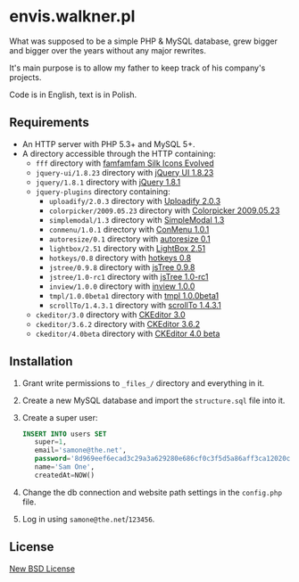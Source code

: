 envis.walkner.pl
================

What was supposed to be a simple PHP & MySQL database,
grew bigger and bigger over the years without any major rewrites.

It's main purpose is to allow my father to keep track of his company's projects.

Code is in English, text is in Polish.

## Requirements

* An HTTP server with PHP 5.3+ and MySQL 5+.
* A directory accessible through the HTTP containing:
  * `fff` directory with [famfamfam Silk Icons Evolved](http://code.google.com/p/famfamfam/)
  * `jquery-ui/1.8.23` directory with [jQuery UI 1.8.23](http://jqueryui.com/)
  * `jquery/1.8.1` directory with [jQuery 1.8.1](http://jquery.com/)
  * `jquery-plugins` directory containing:
      * `uploadify/2.0.3` directory with [Uploadify 2.0.3](http://www.uploadify.com/)
      * `colorpicker/2009.05.23` directory with [Colorpicker 2009.05.23](http://www.eyecon.ro/colorpicker/)
      * `simplemodal/1.3` directory with [SimpleModal 1.3](http://www.ericmmartin.com/projects/simplemodal/)
      * `conmenu/1.0.1` directory with [ConMenu 1.0.1](http://archive.plugins.jquery.com/project/conmenu)
      * `autoresize/0.1` directory with [autoresize 0.1](http://cdn1.walkner.pl/jquery-plugins/autoresize/jquery.autoresize-0.1.zip)
      * `lightbox/2.51` directory with [LightBox 2.51](http://lokeshdhakar.com/projects/lightbox2/)
      * `hotkeys/0.8` directory with [hotkeys 0.8](http://www.openjs.com/scripts/events/keyboard_shortcuts/)
      * `jstree/0.9.8` directory with [jsTree 0.9.8](http://www.jstree.com/)
      * `jstree/1.0-rc1` directory with [jsTree 1.0-rc1](http://www.jstree.com/)
      * `inview/1.0.0` directory with [inview 1.0.0](https://github.com/protonet/jquery.inview)
      * `tmpl/1.0.0beta1` directory with [tmpl 1.0.0beta1](http://api.jquery.com/category/plugins/templates/)
      * `scrollTo/1.4.3.1` directory with [scrollTo 1.4.3.1](http://flesler.blogspot.com/2007/10/jqueryscrollto.html)
  * `ckeditor/3.0` directory with [CKEditor 3.0](http://ckeditor.com/)
  * `ckeditor/3.6.2` directory with [CKEditor 3.6.2](http://ckeditor.com/)
  * `ckeditor/4.0beta` directory with [CKEditor 4.0 beta](http://ckeditor.com/)

## Installation

1. Grant write permissions to `_files_/` directory and everything in it.
2. Create a new MySQL database and import the `structure.sql` file into it.
3. Create a super user:

   ```sql
   INSERT INTO users SET
      super=1,
      email='samone@the.net',
      password='8d969eef6ecad3c29a3a629280e686cf0c3f5d5a86aff3ca12020c923adc6c92',
      name='Sam One',
      createdAt=NOW()
   ```

4. Change the db connection and website path settings in the `config.php` file.
5. Log in using `samone@the.net`/`123456`.

## License

[New BSD License](http://opensource.org/licenses/BSD-3-Clause)
